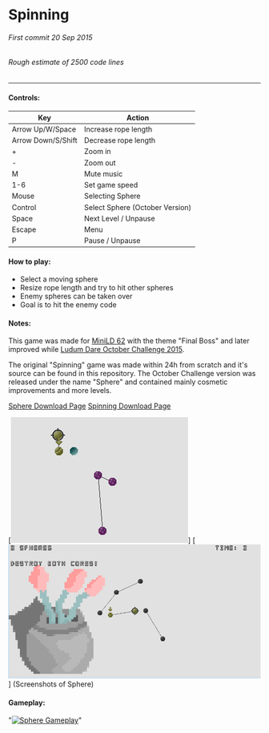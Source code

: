 # Spinning
###### First commit 20 Sep 2015
###### Rough estimate of 2500 code lines
***

#### Controls:
| Key   | Action            |
|-------|-------------------|
| Arrow Up/W/Space   | Increase rope length            |
| Arrow Down/S/Shift | Decrease rope length            |
| +                  | Zoom in                         |
| -                  | Zoom out                        |
| M                  | Mute music                      |
| 1-6                | Set game speed                  |
| Mouse              | Selecting Sphere                |
| Control            | Select Sphere (October Version) |
| Space              | Next Level / Unpause            |
| Escape             | Menu                            |
| P                  | Pause / Unpause                 |

#### How to play:
- Select a moving sphere
- Resize rope length and try to hit other spheres
- Enemy spheres can be taken over
- Goal is to hit the enemy code

#### Notes:
This game was made for [MiniLD 62](http://ludumdare.com/compo/2015/09/05/mini-ludum-dare-62/) with the theme "Final Boss"
and later improved while [Ludum Dare October Challenge 2015](http://ludumdare.com/compo/2015/09/28/october-challenge-2015/).

The original "Spinning" game was made within 24h from scratch and it's source can be found in this repository.
The October Challenge version was released under the name "Sphere" and contained mainly cosmetic improvements and more levels.

[Sphere Download Page](https://pusty.itch.io/sphere)
[Spinning Download Page](https://pusty.itch.io/spinning)

[![Screenshot1](/readme/Sphere_0.png)]
[![Screenshot2](/readme/Sphere_1.png)]
(Screenshots of Sphere)
#### Gameplay:
"[![Sphere Gameplay](https://img.youtube.com/vi/8Dyw8Y5eB-c/0.jpg)](https://www.youtube.com/watch?v=8Dyw8Y5eB-c)"

